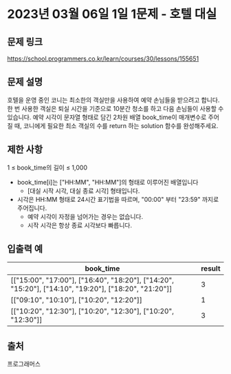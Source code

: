 # 2023년 03월 06일 1일 1문제 - 호텔 대실

## 문제 링크

https://school.programmers.co.kr/learn/courses/30/lessons/155651

## 문제 설명

호텔을 운영 중인 코니는 최소한의 객실만을 사용하여 예약 손님들을 받으려고 합니다. 한 번 사용한 객실은 퇴실 시간을 기준으로 10분간 청소를 하고 다음 손님들이 사용할 수 있습니다.
예약 시각이 문자열 형태로 담긴 2차원 배열 book_time이 매개변수로 주어질 때, 코니에게 필요한 최소 객실의 수를 return 하는 solution 함수를 완성해주세요.

## 제한 사항

1 ≤ book_time의 길이 ≤ 1,000

- book_time[i]는 ["HH:MM", "HH:MM"]의 형태로 이루어진 배열입니다
  - [대실 시작 시각, 대실 종료 시각] 형태입니다.
- 시각은 HH:MM 형태로 24시간 표기법을 따르며, "00:00" 부터 "23:59" 까지로 주어집니다.
  - 예약 시각이 자정을 넘어가는 경우는 없습니다.
  - 시작 시각은 항상 종료 시각보다 빠릅니다.


## 입출력 예

| book_time | result |
| --- | --- |
|[["15:00", "17:00"], ["16:40", "18:20"], ["14:20", "15:20"], ["14:10", "19:20"], ["18:20", "21:20"]]|3|
|[["09:10", "10:10"], ["10:20", "12:20"]]|1|
|[["10:20", "12:30"], ["10:20", "12:30"], ["10:20", "12:30"]]|3|

## 출처

프로그래머스
